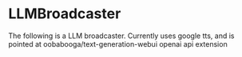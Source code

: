 # LLMBroadcaster
The following is a LLM broadcaster. Currently uses google tts, and is pointed at oobabooga/text-generation-webui openai api extension
